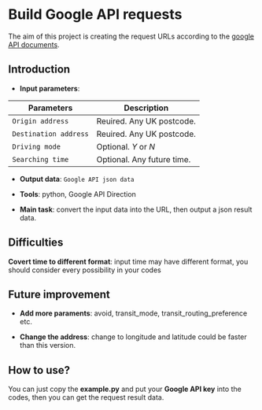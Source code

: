 # Build Google API requests

The aim of this project is creating the request URLs according to the [google API documents](https://developers.google.com/maps/documentation/directions/get-directions).

## Introduction

- **Input parameters**: 

| Parameters | Description |
| ----------- | ----------- |
| `Origin address` | Reuired. Any UK postcode. |
| `Destination address` | Reuired. Any UK postcode. |
| `Driving mode` | Optional. *Y* or *N* |
| `Searching time` | Optional. Any future time. |

- **Output data**: `Google API json data`

- **Tools**:  python, Google API Direction

- **Main task**:  convert the input data into the URL, then output a json result data.

## Difficulties

**Covert time to different format**: input time may have different format, you should consider every possibility in your codes

## Future improvement 

- **Add more paraments**: avoid, transit_mode, transit_routing_preference etc.
  
- **Change the address**: change to longitude and latitude could be faster than this version.

## How to use?

You can just copy the **example.py** and put your **Google API key** into the codes, then you can get the request result data.
